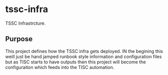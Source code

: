 # tssc-infra
TSSC Infrastrcture.

## Purpose
This project defines how the TSSC infra gets deployed. IN the begining this weill just be hand jamped runbook style information and configuration files but as TISC starts to have outputs then this project will become the configuraiton which feeds into the TISC automation.
